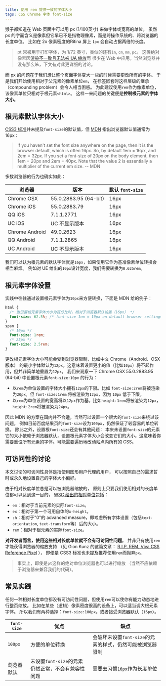 ```yaml
---
title: 使用 rem 提供一致的字体大小 
tags: CSS Chrome 字体 font-size
---
```


猴子都知道在 Web 页面中可以用 px (1/100英寸) 来做字体或宽高的单位，
虽然 px 的字面含义是像素但它早已不是指物理像素，而是跨操作系统的、跨浏览器的长度单位。
比如在 2x 像素密度的Ritina 屏上 `1px` 会自动占据两倍的长度。

> pt 常被用于打印字体，为 1/72 英寸，类似的还有`in`, `cm`, `mm`, `pc`。
> 这类绝对像素因[渲染不一致且无法被 UA 缩放][w3c-tips]而
> 很少在 Web 中应用。当然浏览器并没有那么笨，下文有对此更详细的讨论。

而 px 的问题在于我们想让整个页面字体变大一些的时候需要更改所有的字体。
于是我们开始使用相对于父元素的像素单位`em`，
在标签嵌套时这样层级的继承（compounding problem）会令人相当困惑。
为此建议使用`rem`作为像素单位，该像素单位只相对于根元素`<html>`。
这样一来问题的关键便是**控制根元素的字体大小**。

<!--more-->

## 根元素默认字体大小

[CSS3 标准][css3-font-size]并未提及`font-size`的默认值，但 [MDN][mdn-font-size] 指出浏览器默认值通常为 16px：

> If you haven't set the font size anywhere on the page, then it is the browser default, which is often 16px. So, by default 1em = 16px, and 2em = 32px. If you set a font-size of 20px on the body element, then 1em = 20px and 2em = 40px. Note that the value 2 is essentially a multiplier of the current em size. -- MDN

多数浏览器的行为也确实如此：

浏览器 | 版本 | 默认 `font-size`
--- | --- | ---
Chrome OSX | 55.0.2883.95 (64-bit) | 16px
Chrome iOS | 55.0.2883.79 | 16px
QQ iOS | 7.1.1.2771 | 16px
UC iOS | UC 不显示版本 | 16px
Chrome Android | 49.0.2623 | 16px
QQ Android | 7.1.1.2865 | 16px
UC Android | UC 不显示版本 | 16px

我们可以认为根元素的默认字体就是`16px`，如果使用它作为基准像素单位转换会相当麻烦。
例如对 UE 给出的`10px`设计宽度，我们需要转换为`0.625rem`。

## 根元素字体设置

实践中往往通过设置根元素字体为`10px`来方便转换，下面是 MDN 给的例子：

```css
html {
  /* 当设置根元素字体大小为百分比时，相对于浏览器默认设置（16px） */
  font-size: 62.5%; /* font-size 1em = 10px on default browser settings */
}
span {
  /* 10px */
  font-size: 1rem;
  /* 25px */
  font-size: 2.5rem;
}
```

更改根元素字体大小可能会受到浏览器限制，比如中文 Chrome（Android、OSX版本）
的最小字体默认为`12px`。这意味着设置更小的值（比如`10px`）将不起作用，但并非简单地重置为`12px`。
我们来观察一下 Chrome OSX 55.0.2883.95 (64-bit) 中设置根元素`font-size:10px` 的行为：

* 以`rem`为单位设置的字体大小拥有`12px`的下限。比如 `font-size:2rem`将被渲染为`20px`，但 `font-size:1rem` 将被渲染为`12px`，因为 `10px` 低于下限。
* 以`rem`为单位设置的宽高将以`12px`作为基。比如`height:1rem`将被渲染为`12px`，`height:2rem`将被渲染为`24px`。

因此 MDN 的方案在国内并不合适，当然可以设置一个很大的`font-size`来绕过该问题，
例如目前百度结果页的`font-size`设为`100px`，仍然保证了较容易的单位转换。
除此之外，设置根`font-size`还会有其他问题：
本来未设置`font-size`的元素它的大小依赖于浏览器默认，设置根元素字体大小会改变它们的大小，这意味着你需要重设所有元素的字体。可能需要遍历地改动站点内所有的 CSS。

## 可访问性的讨论

本文讨论的可访问性具体是指使用图形用户代理的用户，
可以按照自己的需求暂时或永久地设置自己的字体大小偏好。

由于相对长度单位总是可以被浏览器缩放的，
原则上只要我们使用相对的长度单位都可以达到这一目的，
[W3C 给出的相对单位][w3c-relative]包括：

* `em`：相对于当前元素的实际`font-size`。
* `ex`：相对于第一个可用自体的`x-height`。
* `ch`：相对于"0"的 advanced measure，即考虑所有字体设置（包括`text-orientation`, `text-transform`等）后的大小。
* `rem`：相对于根元素的实际`font-size`。

**对开发者而言，使用这些相对长度单位就不会有可访问性问题**。
并非只有使用`rem`才能获得浏览器的缩放支持
（见 Gion Kunz 的这篇文章： [R.I.P. REM, Viva CSS Reference Pixel][gk] ），
即便是 CSS3 标准也未提及推荐使用`rem`而抛弃`px`。

> 事实上，即使是`pt`这样的绝对单位浏览器也可以进行缩放
> （当然不应依赖于浏览器来兼容我们的代码）。

## 常见实践

任何一种相对长度单位都没有可访问性问题，但使用`rem`可以使你有能力动态地进行整页缩放。
比如在某些（逻辑）像素密度很高的设备上，可以适当调大根元素字体。
所以我们有两种选择：`font-size:100px`，或者接受浏览器默认（`16px`）。

`font-size` | 优点 | 缺点
--- | --- | ---
`100px` | 方便的单位转换 | 会破坏未设置`font-size`的元素的样式，仍然可能被浏览器限制
浏览器默认 | 未设置`font-size`的元素仍然正常，不会有兼容性问题 | 需要去习惯`16px`作为长度单位

[css3-font-size]: https://drafts.csswg.org/css-fonts-3/#propdef-font-size
[mdn-font-size]: https://developer.mozilla.org/en-US/docs/Web/CSS/font-size
[w3c-tips]: https://www.w3.org/QA/Tips/font-size
[w3c-relative]: https://www.w3.org/TR/css-values-3/#relative-lengths
[gk]: https://mindtheshift.wordpress.com/2015/04/02/r-i-p-rem-viva-css-reference-pixel/
